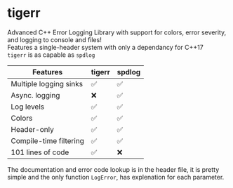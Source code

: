 # tigerr
Advanced C++ Error Logging Library with support for colors, error severity, and logging to console and files!<br>
Features a single-header system with only a dependancy for C++17<br>
`tigerr` is as capable as `spdlog`

| Features        | tigerr | spdlog |
|----------------|-------------|-------|
| Multiple logging sinks         | ✅          | ✅    |
| Async. logging     | ❌          | ✅    |
| Log levels         | ✅           | ✅     |
| Colors     | ✅           | ✅    |
| Header-only  | ✅          | ✅    |
| Compile-time filtering  | ✅          | ✅    |
| 101 lines of code  | ✅          | ❌    |

The documentation and error code lookup is in the header file, it is pretty simple and the only function `LogError`, has explenation for each parameter.
